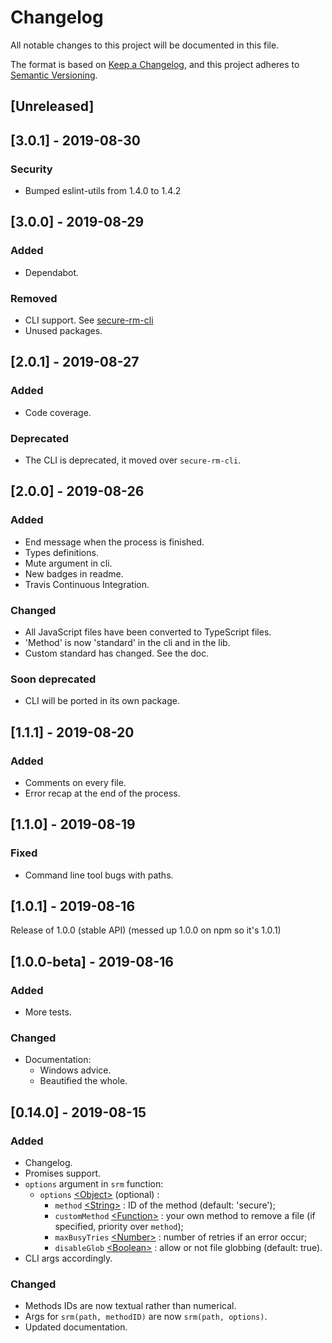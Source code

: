 # Changelog
All notable changes to this project will be documented in this file.

The format is based on [Keep a Changelog](https://keepachangelog.com/en/1.0.0/),
and this project adheres to [Semantic Versioning](https://semver.org/spec/v2.0.0.html).

<!--Types of changes
### Added
### Changed
### Deprecated
### Removed
### Fixed
### Security -->

## [Unreleased]

## [3.0.1] - 2019-08-30

### Security
- Bumped eslint-utils from 1.4.0 to 1.4.2 

## [3.0.0] - 2019-08-29

### Added
- Dependabot.

### Removed
- CLI support. See [secure-rm-cli](https://www.npmjs.com/package/secure-rm-cli)
- Unused packages.

## [2.0.1] - 2019-08-27

### Added
- Code coverage.

### Deprecated
- The CLI is deprecated, it moved over `secure-rm-cli`.

## [2.0.0] - 2019-08-26

### Added
- End message when the process is finished.
- Types definitions.
- Mute argument in cli.
- New badges in readme.
- Travis Continuous Integration.

### Changed
- All JavaScript files have been converted to TypeScript files.
- 'Method' is now 'standard' in the cli and in the lib.
- Custom standard has changed. See the doc.

### Soon deprecated
- CLI will be ported in its own package.

## [1.1.1] - 2019-08-20

### Added
- Comments on every file.
- Error recap at the end of the process.

## [1.1.0] - 2019-08-19

### Fixed
- Command line tool bugs with paths.

## [1.0.1] - 2019-08-16

Release of 1.0.0 (stable API)
(messed up 1.0.0 on npm so it's 1.0.1)

## [1.0.0-beta] - 2019-08-16

### Added
- More tests.

### Changed
- Documentation:
  - Windows advice.
  - Beautified the whole.

## [0.14.0] - 2019-08-15

### Added
- Changelog.
- Promises support.
- `options` argument in `srm` function:
  - `options` [\<Object\>](https://developer.mozilla.org/en-US/docs/Web/JavaScript/Reference/Global_Objects/Object) (optional) :
    - `method` [\<String\>](https://developer.mozilla.org/en-US/docs/Web/JavaScript/Data_structures#String_type) : ID of the method (default: 'secure');
    - `customMethod` [\<Function\>](https://developer.mozilla.org/en-US/docs/Web/JavaScript/Reference/Global_Objects/Function) : your own method to remove a file (if specified, priority over `method`);
    - `maxBusyTries` [\<Number\>](https://developer.mozilla.org/en-US/docs/Web/JavaScript/Data_structures#Number_type) : number of retries if an error occur;
    - `disableGlob` [\<Boolean\>](https://developer.mozilla.org/en-US/docs/Web/JavaScript/Data_structures#Boolean_type) : allow or not file globbing (default: true).
- CLI args accordingly.

### Changed
- Methods IDs are now textual rather than numerical.
- Args for `srm(path, methodID)` are now `srm(path, options)`.
- Updated documentation.
